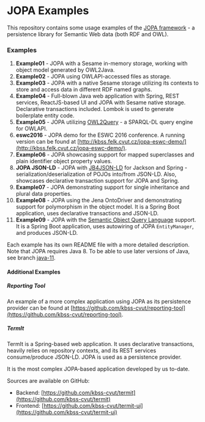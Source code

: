 # JOPA Examples

This repository contains some usage examples of the [JOPA framework](https://github.com/kbss-cvut/jopa) - a persistence library
for Semantic Web data (both RDF and OWL).

### Examples

1. **Example01** - JOPA with a Sesame in-memory storage, working with object model generated by OWL2Java.
2. **Example02** - JOPA using OWLAPI-accessed files as storage.
3. **Example03** - JOPA with a native Sesame storage utilizing its contexts to store and access data in different RDF named graphs.
4. **Example04** - Full-blown Java web application with Spring, REST services, ReactJS-based UI and JOPA with Sesame native storage. 
Declarative transactions included. Lombok is used to generate boilerplate entity code.
5. **Example05** - JOPA utilizing [OWL2Query](https://kbss.felk.cvut.cz/web/portal/owl2query) - a SPARQL-DL query engine for OWLAPI.
6. **eswc2016** - JOPA demo for the ESWC 2016 conference. A running version can be found at 
[http://kbss.felk.cvut.cz/jopa-eswc-demo/](http://kbss.felk.cvut.cz/jopa-eswc-demo/).
7. **Example06** - JOPA showcasing support for mapped superclasses and plain identifier object property values.
8. **JOPA JSON-LD** - JOPA with [JB4JSON-LD](https://github.com/kbss-cvut/jb4jsonld) for Jackson and Spring - 
serialization/deserialization of POJOs into/from JSON-LD. Also, showcases declarative transaction support for JOPA and Spring.
9. **Example07** - JOPA demonstrating support for single inheritance and plural data properties.
10. **Example08** - JOPA using the Jena OntoDriver and demonstrating support for polymorphism in the object model. 
It is a Spring Boot application, uses declarative transactions and JSON-LD.
11. **Example09** - JOPA with the [Semantic Object Query Language](https://github.com/kbss-cvut/jopa/wiki/Semantic-Object-Query-Language)
 support. It is a Spring Boot application, uses autowiring of JOPA `EntityManager`, and produces JSON-LD.

Each example has its own README file with a more detailed description. Note that JOPA requires Java 8. To be able to use
later versions of Java, see branch [java-11](https://github.com/kbss-cvut/jopa-examples/tree/java-11).

#### Additional Examples

##### Reporting Tool

An example of a more complex application using JOPA as its persistence provider can be found at 
[https://github.com/kbss-cvut/reporting-tool](https://github.com/kbss-cvut/reporting-tool).

##### TermIt

TermIt is a Spring-based web application. It uses declarative transactions, heavily relies on repository contexts, and its 
REST services consume/produce JSON-LD. JOPA is used as a persistence provider.

It is the most complex JOPA-based application developed by us to-date.

Sources are available on GitHub:
* Backend: [https://github.com/kbss-cvut/termit](https://github.com/kbss-cvut/termit)
* Frontend: [https://github.com/kbss-cvut/termit-ui](https://github.com/kbss-cvut/termit-ui)
